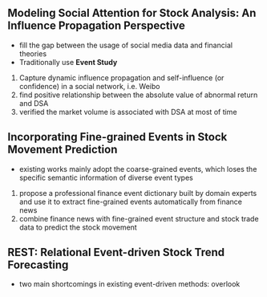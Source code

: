 ## Modeling Social Attention for Stock Analysis: An Influence Propagation Perspective
+ fill the gap between the usage of social media data and financial theories
+ Traditionally use **Event Study**
1. Capture dynamic influence propagation and  self-influence (or confidence) in a social network, i.e. Weibo
2. find positive relationship between the absolute value of abnormal return and DSA
3. verified the market volume is associated with DSA at most of time

## Incorporating Fine-grained Events in Stock Movement Prediction
+ existing works mainly adopt the coarse-grained events, which loses the specific semantic information of diverse event types
1. propose a professional finance event dictionary built by domain experts and use it to extract fine-grained events automatically from finance news
2. combine finance news with fine-grained event structure and stock trade data to predict the stock movement

## REST: Relational Event-driven Stock Trend Forecasting
+ two main shortcomings in existing event-driven methods: overlook 